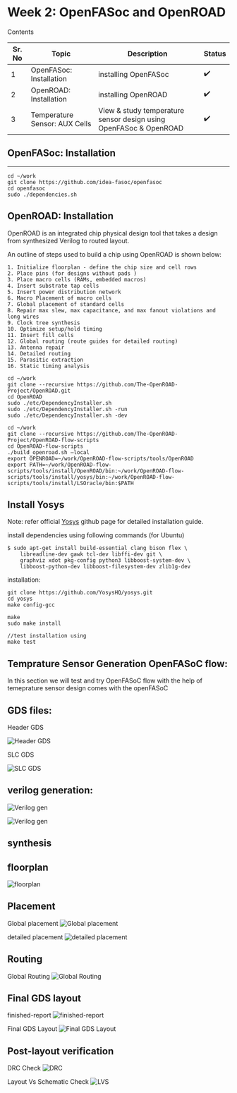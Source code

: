 # Week 2: OpenFASoc and OpenROAD

Contents

Sr. No | Topic | Description | Status |
---|---|---|---|
1 | OpenFASoc: Installation| installing OpenFASoc| :heavy_check_mark:|
2 | OpenROAD: Installation  | installing OpenROAD  |  :heavy_check_mark: |  |
3 | Temperature Sensor: AUX Cells | View & study temperature sensor design using OpenFASoc & OpenROAD |  :heavy_check_mark:  |

## OpenFASoc: Installation
----

```
cd ~/work
git clone https://github.com/idea-fasoc/openfasoc
cd openfasoc
sudo ./dependencies.sh
```
## OpenROAD: Installation

OpenROAD is an integrated chip physical design tool that takes a design from synthesized Verilog to routed layout.

An outline of steps used to build a chip using OpenROAD is shown below:

    1. Initialize floorplan - define the chip size and cell rows
    2. Place pins (for designs without pads )
    3. Place macro cells (RAMs, embedded macros)
    4. Insert substrate tap cells
    5. Insert power distribution network
    6. Macro Placement of macro cells
    7. Global placement of standard cells
    8. Repair max slew, max capacitance, and max fanout violations and long wires
    9. Clock tree synthesis
    10. Optimize setup/hold timing
    11. Insert fill cells
    12. Global routing (route guides for detailed routing)
    13. Antenna repair
    14. Detailed routing
    15. Parasitic extraction
    16. Static timing analysis


```
cd ~/work
git clone --recursive https://github.com/The-OpenROAD-Project/OpenROAD.git
cd OpenROAD
sudo ./etc/DependencyInstaller.sh
sudo ./etc/DependencyInstaller.sh -run
sudo ./etc/DependencyInstaller.sh -dev

cd ~/work
git clone --recursive https://github.com/The-OpenROAD-Project/OpenROAD-flow-scripts
cd OpenROAD-flow-scripts
./build_openroad.sh –local
export OPENROAD=~/work/OpenROAD-flow-scripts/tools/OpenROAD
export PATH=~/work/OpenROAD-flow-scripts/tools/install/OpenROAD/bin:~/work/OpenROAD-flow-scripts/tools/install/yosys/bin:~/work/OpenROAD-flow-scripts/tools/install/LSOracle/bin:$PATH
```
## Install Yosys

Note: refer official [Yosys](https://github.com/The-OpenROAD-Project/yosys) github page for detailed installation guide.

install dependencies using following commands (for Ubuntu)

```
$ sudo apt-get install build-essential clang bison flex \
	libreadline-dev gawk tcl-dev libffi-dev git \
	graphviz xdot pkg-config python3 libboost-system-dev \
	libboost-python-dev libboost-filesystem-dev zlib1g-dev
```
installation:

```
git clone https://github.com/YosysHQ/yosys.git
cd yosys
make config-gcc

make
sudo make install

//test installation using 
make test
```

## Temprature Sensor Generation OpenFASoC flow:

In this section we will test and try OpenFASoC flow with the help of temeprature sensor design comes with the openFASoC

## GDS files:

Header GDS

![Header GDS](/week2/images/Header%20GDS.png)

SLC GDS

![SLC GDS](/week2/images/SLC%20GDS.png)

## verilog generation:

![Verilog gen](/week2/images/temp-sense-gen-verilog.png)

![Verilog gen](/week2/images/temp-sense-gen-verilog2.png)

## synthesis

## floorplan

![floorplan](/week2/images/temp-sense-gen-floorplan.png)


## Placement

Global placement
![Global placement](/week2/images/temp-sense-gen-global-place-report.png)

detailed placement
![detailed placement](/week2/images/temp-sense-gen-detailed-placement-report.png)

## Routing

Global Routing
![Global Routing](/week2/images/temp-sense-gen-global-route-report.png)

## Final GDS layout

finished-report
![finished-report](/week2/images/temp-sense-gen-finished-report.png)

Final GDS Layout
![Final GDS Layout](/week2/images/temp-sense-gen-final-gds-layout.png)

## Post-layout verification

DRC Check
![DRC](/week2/images/temp-sense-gen-DRC.png)

Layout Vs Schematic Check
![LVS](/week2/images/temp-sense-gen-LVS.png)